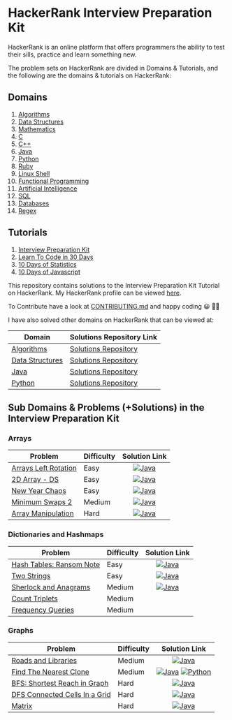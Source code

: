 # HackerRank Interview Preparation Kit
HackerRank is an online platform that offers programmers the ability to test their
sills, practice and learn something new. 

The problem sets on HackerRank are divided in Domains & Tutorials, and the following are the domains & 
tutorials on HackerRank:

## Domains
1. [Algorithms](https://www.hackerrank.com/domains/algorithms)
2. [Data Structures](https://www.hackerrank.com/domains/data-structures)
3. [Mathematics](https://www.hackerrank.com/domains/mathematics) 
4. [C](https://www.hackerrank.com/domains/c)
5. [C++](https://www.hackerrank.com/domains/cpp)
6. [Java](https://www.hackerrank.com/domains/java)
7. [Python](https://www.hackerrank.com/domains/python)
8. [Ruby](https://www.hackerrank.com/domains/ruby)
9. [Linux Shell](https://www.hackerrank.com/domains/shell)
10. [Functional Programming](https://www.hackerrank.com/domains/fp)
11. [Artificial Intelligence](https://www.hackerrank.com/domains/ai)
12. [SQL](https://www.hackerrank.com/domains/sql)
13. [Databases](https://www.hackerrank.com/domains/databases)
14. [Regex](https://www.hackerrank.com/domains/regex)

## Tutorials
1. [Interview Preparation Kit](https://www.hackerrank.com/interview) 
2. [Learn To Code in 30 Days](https://www.hackerrank.com/domains/tutorials/30-days-of-code) 
3. [10 Days of Statistics](https://www.hackerrank.com/domains/tutorials/10-days-of-statistics)
4. [10 Days of Javascript](https://www.hackerrank.com/domains/tutorials/10-days-of-javascript) 


This repository contains solutions to the Interview Preparation Kit Tutorial on HackerRank. My
HackerRank profile can be viewed [here](https://www.hackerrank.com/anishviewer).

To Contribute have a look at [CONTRIBUTING.md](CONTRIBUTING.md) and happy coding 😀 🐱‍💻

I have also solved other domains on HackerRank that can be viewed at:

| Domain | Solutions Repository Link |
|--------|---------------------------|
| [Algorithms](https://www.hackerrank.com/domains/algorithms) | [Solutions Repository](https://github.com/anishLearnsToCode/hackerrank-algorithms) |
| [Data Structures](https://www.hackerrank.com/domains/data-structures) | [Solutions Repository](https://github.com/anishLearnsToCode/hackerrank-data-structures) |
| [Java](https://www.hackerrank.com/domains/java) | [Solutions Repository](https://github.com/anishLearnsToCode/hackerrank-java) |
| [Python](https://www.hackerrank.com/domains/python) | [Solutions Repository](https://github.com/anishLearnsToCode/hackerrank-python) |

## Sub Domains & Problems (+Solutions) in the Interview Preparation Kit

### Arrays
| Problem | Difficulty | Solution Link |
|---------|------------|:-------------:|
| [Arrays Left Rotation](https://www.hackerrank.com/challenges/ctci-array-left-rotation/problem) | Easy | [![Java](https://img.icons8.com/color/40/000000/java-coffee-cup-logo.png)](https://github.com/anishLearnsToCode/hackerrank-interview-preparation-kit/blob/master/src/arrays/LeftRotation.java) |
| [2D Array - DS](https://www.hackerrank.com/challenges/2d-array/problem) | Easy | [![Java](https://img.icons8.com/color/40/000000/java-coffee-cup-logo.png)](https://github.com/anishLearnsToCode/hackerrank-interview-preparation-kit/blob/master/src/arrays/TwoDArrayDs.java) |
| [New Year Chaos](https://www.hackerrank.com/challenges/new-year-chaos/problem) | Easy | [![Java](https://img.icons8.com/color/40/000000/java-coffee-cup-logo.png)](https://github.com/anishLearnsToCode/hackerrank-interview-preparation-kit/blob/master/src/arrays/NewYearChaos.java) |
| [Minimum Swaps 2](https://www.hackerrank.com/challenges/minimum-swaps-2/problem) | Medium | [![Java](https://img.icons8.com/color/40/000000/java-coffee-cup-logo.png)](https://github.com/anishLearnsToCode/hackerrank-interview-preparation-kit/blob/master/src/arrays/MinimumSwaps2.java) |
| [Array Manipulation](https://www.hackerrank.com/challenges/crush/problem) | Hard | [![Java](https://img.icons8.com/color/40/000000/java-coffee-cup-logo.png)](https://github.com/anishLearnsToCode/hackerrank-interview-preparation-kit/blob/master/src/arrays/ArrayManipulation.java) |

### Dictionaries and Hashmaps
| Problem | Difficulty | Solution Link |
|---------|------------|:-------------:|
| [Hash Tables: Ransom Note](https://www.hackerrank.com/challenges/ctci-ransom-note/problem) | Easy | [![Java](https://img.icons8.com/color/40/000000/java-coffee-cup-logo.png)](https://github.com/anishLearnsToCode/hackerrank-interview-preparation-kit/blob/master/src/dictionaries/HashTablesRansomNote.java) |
| [Two Strings](https://www.hackerrank.com/challenges/two-strings/problem) | Easy | [![Java](https://img.icons8.com/color/40/000000/java-coffee-cup-logo.png)](https://github.com/anishLearnsToCode/hackerrank-interview-preparation-kit/blob/master/src/dictionaries/TwoStrings.java) |
| [Sherlock and Anagrams](https://www.hackerrank.com/challenges/sherlock-and-anagrams/problem) | Medium | [![Java](https://img.icons8.com/color/40/000000/java-coffee-cup-logo.png)](https://github.com/anishLearnsToCode/hackerrank-interview-preparation-kit/blob/master/src/dictionaries/SherlockAndAnagrams.java) |
| [Count Triplets]() | Medium | |
| [Frequency Queries]() | Medium | |

### Graphs
| Problem | Difficulty | Solution Link |
|---------|------------|:-------------:|
| [Roads and Libraries](https://www.hackerrank.com/challenges/torque-and-development/problem) | Medium | [![Java](https://img.icons8.com/color/40/000000/java-coffee-cup-logo.png)](https://github.com/anishLearnsToCode/hackerrank-interview-preparation-kit/blob/master/src/graphs/RoadsAndLibraries.java) |
| [Find The Nearest Clone](https://www.hackerrank.com/challenges/find-the-nearest-clone/problem) | Medium | [![Java](https://img.icons8.com/color/40/000000/java-coffee-cup-logo.png)](https://github.com/anishLearnsToCode/hackerrank-interview-preparation-kit/blob/master/src/graphs/FindNearestNodeNaive.java) [![Python](https://img.icons8.com/color/35/000000/python.png)](https://github.com/anishLearnsToCode/hackerrank-interview-preparation-kit/blob/master/src/graphs/find-nearest-node.py) |
| [BFS: Shortest Reach in Graph](https://www.hackerrank.com/challenges/ctci-bfs-shortest-reach/problem) | Hard | [![Java](https://img.icons8.com/color/40/000000/java-coffee-cup-logo.png)](https://github.com/anishLearnsToCode/hackerrank-interview-preparation-kit/blob/master/src/graphs/BFSShortestReachInGraph.java) |
| [DFS Connected Cells In a Grid](https://www.hackerrank.com/challenges/ctci-connected-cell-in-a-grid/problem) | Hard | [![Java](https://img.icons8.com/color/40/000000/java-coffee-cup-logo.png)](https://github.com/anishLearnsToCode/hackerrank-interview-preparation-kit/blob/master/src/graphs/DfsConnectedCellInAGrid.java) |
| [Matrix](https://www.hackerrank.com/challenges/matrix/problem) | Hard | [![Java](https://img.icons8.com/color/40/000000/java-coffee-cup-logo.png)](https://github.com/anishLearnsToCode/hackerrank-interview-preparation-kit/blob/master/src/graphs/MatrixUnionJoin.java) |
